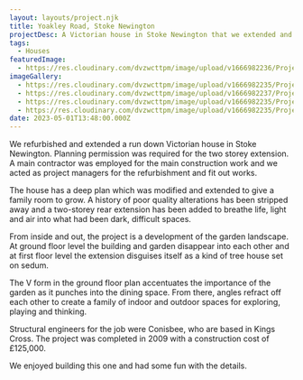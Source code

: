 ```yaml
---
layout: layouts/project.njk
title: Yoakley Road, Stoke Newington
projectDesc: A Victorian house in Stoke Newington that we extended and renovated.
tags:
  - Houses
featuredImage:
  - https://res.cloudinary.com/dvzwcttpm/image/upload/v1666982236/Projects/Yoakley%20Road%2C%20Stoke%20Newington/1-YOA-main-image-HOUSE_07_p0ifml.jpg
imageGallery:
  - https://res.cloudinary.com/dvzwcttpm/image/upload/v1666982235/Projects/Yoakley%20Road%2C%20Stoke%20Newington/2-yoakley-road-interior_ro4zas.gif
  - https://res.cloudinary.com/dvzwcttpm/image/upload/v1666982237/Projects/Yoakley%20Road%2C%20Stoke%20Newington/3-yoakley-road-bathroom-1_k5slpb.gif
  - https://res.cloudinary.com/dvzwcttpm/image/upload/v1666982235/Projects/Yoakley%20Road%2C%20Stoke%20Newington/4-YOA-CRAIGS-HOUSE-PEOPLE-03_gjthoz.jpg
  - https://res.cloudinary.com/dvzwcttpm/image/upload/v1666982235/Projects/Yoakley%20Road%2C%20Stoke%20Newington/5-YOA-CRAIGS-HOUSE_06_yzmiqp.jpg
date: 2023-05-01T13:48:00.000Z
---
```

We refurbished and extended a run down Victorian house in Stoke Newington. Planning permission was required for the two storey extension. A main contractor was employed for the main construction work and we acted as project managers for the refurbishment and fit out works.

The house has a deep plan which was modified and extended to give a family room to grow. A history of poor quality alterations has been stripped away and a two-storey rear extension has been added to breathe life, light and air into what had been dark, difficult spaces.

From inside and out, the project is a development of the garden landscape. At ground floor level the building and garden disappear into each other and at first floor level the extension disguises itself as a kind of tree house set on sedum.

The V form in the ground floor plan accentuates the importance of the garden as it punches into the dining space. From there, angles refract off each other to create a family of indoor and outdoor spaces for exploring, playing and thinking.

Structural engineers for the job were Conisbee, who are based in Kings Cross. The project was completed in 2009 with a construction cost of £125,000.

We enjoyed building this one and had some fun with the details.